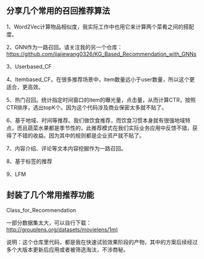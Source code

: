 ## 分享几个常用的召回推荐算法

1、Word2Vec计算物品相似度，我实际工作中也用它来计算两个菜肴之间的搭配度。

2、GNN作为一路召回。请关注我的另一个仓库：https://github.com/jiajiewang0326/KG_Based_Recommendation_with_GNNs

3、Userbased_CF

4、Itembased_CF。在很多推荐场景中，item数量远小于user数量，所以这个更适合，更高效。

5、热门召回。统计指定时间窗口的item的曝光量，点击量，从而计算CTR，按照CTR排序，选出topK个。因为这个代码涉及商业保密太多就不贴了。

6、基于地域、时间等推荐。我们做饮食推荐，而饮食习惯本身就有很强地域特点，而且蔬菜水果都是季节性的，此推荐模式在我们实际业务应用中反馈不错，获得了不错的收益。因为其中的规则都是企业资产就不贴了。

7、内容介绍、评论等文本内容挖掘作为一路召回。

8、基于标签的推荐

9、LFM



## 封装了几个常用推荐功能

Class_for_Recommendation





一部分数据集太大，可以自行下载：[http://grouplens.org/datasets/movielens/1m)](http://grouplens.org/datasets/movielens/1m)

说明：这个仓库里代码，都是我在快速试验效果阶段的产物，其中的方案后续经过多个大版本更新后应用或者被筛选淘汰，不涉商秘。
